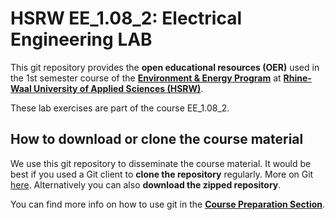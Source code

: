 # HSRW EE_1.08_2: Electrical Engineering LAB

This git repository provides the **open educational resources (OER)** used in the 1st semester course of the [**Environment & Energy Program**](https://www.hochschule-rhein-waal.de/en/faculties/communication-and-environment/degree-programmes/bachelor-degree-programmes/environment-and) at [**Rhine-Waal University of Applied Sciences (HSRW)**](https://www.hsrw.eu/). 

These lab exercises are part of the course EE_1.08_2.

## How to download or clone the course material 

We use this git repository to disseminate the course material. It would be best if you used a Git client to **clone the repository** regularly. More on Git [here](git.md). Alternatively you can also **download the zipped repository**.<br>



You can find more info on how to use git in the [**Course Preparation Section**](./eeng0020_LAB_Course_Preparation/README.md).
